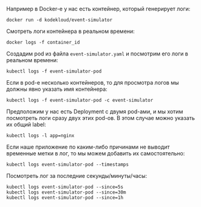 Например в Docker-е у нас есть контейнер, который генерирует логи:

```shell
docker run -d kodekloud/event-simulator
```

Смотреть логи контейнера в реальном времени:

```shell
docker logs -f container_id
```

Создадим pod из файла `event-simulator.yaml` и посмотрим его логи в реальном времени:

```shell
kubectl logs -f event-simulator-pod
```

Если в pod-е несколько контейнеров, то для просмотра логов мы должны явно указать имя контейнера:

```shell
kubectl logs -f event-simulator-pod -c event-simulator
```

Предположим у нас есть Deployment с двумя pod-ами, и мы хотим посмотреть логи сразу двух этих pod-ов. В этом случае можно указать их общий label:

```shell
kubectl logs -l app=nginx
```

Если наше приложение по каким-либо причинами не выводит временные метки в лог, то мы можем добавить их самостоятельно:

```shell
kubectl logs event-simulator-pod --timestamps
```

Посмотреть лог за последние секунды/минуты/часы:

```shell
kubectl logs event-simulator-pod --since=5s
kubectl logs event-simulator-pod --since=30m
kubectl logs event-simulator-pod --since=1h
```